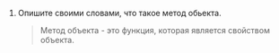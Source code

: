1. Опишите своими словами, что такое метод обьекта. 

    > Метод объекта - это функция, которая является свойством объекта.